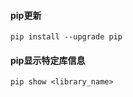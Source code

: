 
#### pip更新
```pip
pip install --upgrade pip
```

#### pip显示特定库信息
```pip
pip show <library_name>
```